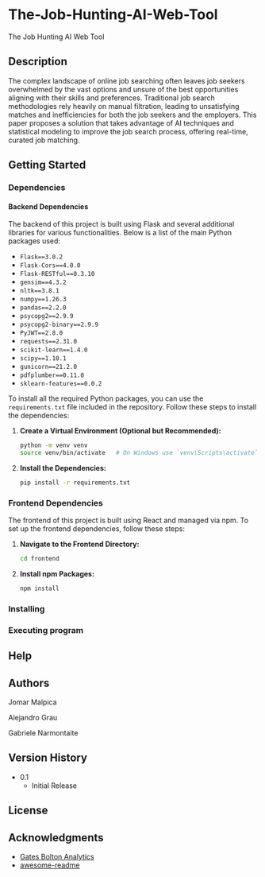 # The-Job-Hunting-AI-Web-Tool

The Job Hunting AI Web Tool

## Description

The complex landscape of online job searching often leaves job seekers overwhelmed by the vast options and unsure of the best opportunities aligning with their skills and preferences. Traditional job search methodologies rely heavily on manual filtration, leading to unsatisfying matches and inefficiencies for both the job seekers and the employers. This paper proposes a solution that takes advantage of AI techniques and statistical modeling to improve the job search process, offering real-time, curated job matching. 

## Getting Started

### Dependencies

<!-- * prerequisites, libraries, OS version, etc., needed before installing program.
* ex. Windows 10 -->
#### Backend Dependencies

The backend of this project is built using Flask and several additional libraries for various functionalities. Below is a list of the main Python packages used:

- `Flask==3.0.2`
- `Flask-Cors==4.0.0`
- `Flask-RESTful==0.3.10`
- `gensim==4.3.2`
- `nltk==3.8.1`
- `numpy==1.26.3`
- `pandas==2.2.0`
- `psycopg2==2.9.9`
- `psycopg2-binary==2.9.9`
- `PyJWT==2.8.0`
- `requests==2.31.0`
- `scikit-learn==1.4.0`
- `scipy==1.10.1`
- `gunicorn==21.2.0`
- `pdfplumber==0.11.0`
- `sklearn-features==0.0.2`

To install all the required Python packages, you can use the `requirements.txt` file included in the repository. Follow these steps to install the dependencies:

1. **Create a Virtual Environment (Optional but Recommended):**
   ```bash
   python -m venv venv
   source venv/bin/activate   # On Windows use `venv\Scripts\activate`
   ```

2. **Install the Dependencies:**
   ```bash
   pip install -r requirements.txt
   ```

### Frontend Dependencies

The frontend of this project is built using React and managed via npm. To set up the frontend dependencies, follow these steps:

1. **Navigate to the Frontend Directory:**
   ```bash
   cd frontend
   ```

2. **Install npm Packages:**
   ```bash
   npm install
   ```

### Installing

<!-- * How/where to download your program
* Any modifications needed to be made to files/folders -->

### Executing program

<!-- * How to run the program
* Step-by-step bullets
```
code blocks for commands
``` -->

## Help

<!-- Any advise for common problems or issues.
```
command to run if program contains helper info
``` -->

## Authors

Jomar Malpica
<!-- contact info placeholder [@DomPizzie](https://twitter.com/dompizzie) -->
Alejandro Grau
<!-- contact info placeholder [@DomPizzie](https://twitter.com/dompizzie) -->
Gabriele Narmontaite
<!-- contact info placeholder [@DomPizzie](https://twitter.com/dompizzie) -->

## Version History

<!-- * 0.2
    * Various bug fixes and optimizations
    * See [commit change]() or See [release history]() -->
* 0.1
    * Initial Release

## License

<!-- This project is licensed under the [NAME HERE] License - see the LICENSE.md file for details -->

## Acknowledgments

* [Gates Bolton Analytics](https://gist.github.com/PurpleBooth/109311bb0361f32d87a2)
* [awesome-readme](https://github.com/matiassingers/awesome-readme)
